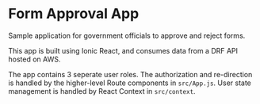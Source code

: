 # Form Approval App

Sample application for government officials to approve and reject forms.

This app is built using Ionic React, and consumes data from a DRF API hosted on AWS.


The app contains 3 seperate user roles. The authorization and re-direction is handled by the higher-level Route components in `src/App.js`. 
User state management is handled by React Context in `src/context`.

